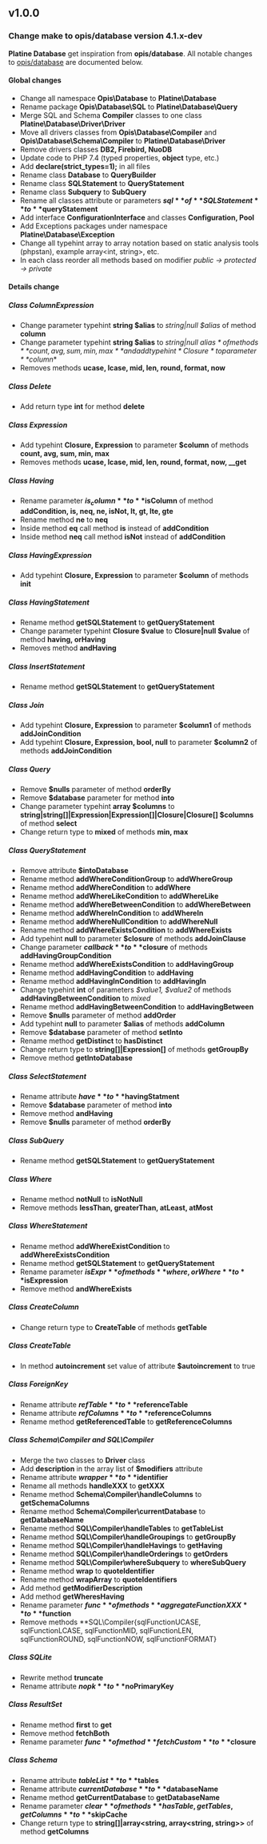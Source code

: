 ## v1.0.0
### Change make to opis/database version 4.1.x-dev
**Platine Database** get inspiration from **opis/database**. 
All notable changes to [opis/database](https://github.com/opis/database) are documented below.

#### Global changes

- Change all namespace **Opis\Database** to **Platine\Database**
- Rename package **Opis\Database\SQL** to **Platine\Database\Query**
- Merge SQL and Schema **Compiler** classes to one class **Platine\Database\Driver\Driver**
- Move all drivers classes from **Opis\Database\Compiler** and **Opis\Database\Schema\Compiler**  to **Platine\Database\Driver**
- Remove drivers classes **DB2, Firebird, NuoDB**
- Update code to PHP 7.4 (typed properties, **object** type, etc.)
- Add **declare(strict_types=1);** in all files
- Rename class **Database** to **QueryBuilder**
- Rename class **SQLStatement** to **QueryStatement**
- Rename class **Subquery** to **SubQuery**
- Rename all classes attribute or parameters **$sql** of **SQLStatement** to **$queryStatement**
- Add interface **ConfigurationInterface** and classes **Configuration, Pool** 
- Add Exceptions packages under namespace **Platine\Database\Exception**
- Change all typehint array to array notation based on static analysis tools (phpstan), example array<int, string>, etc.
- In each class reorder all methods based on modifier *public -> protected -> private*

#### Details change

##### Class ColumnExpression
- Change parameter typehint **string $alias** to *string|null $alias* of method **column**
- Change parameter typehint **string $alias** to *string|null $alias* of methods **count, avg, sum, min, max** and add typehint *Closure* to parameter **$column**
- Removes methods **ucase, lcase, mid, len, round, format, now**

##### Class Delete
- Add return type **int** for method **delete**

##### Class Expression
- Add typehint **Closure, Expression** to parameter **$column** of methods **count, avg, sum, min, max** 
- Removes methods **ucase, lcase, mid, len, round, format, now, __get**

##### Class Having
- Rename parameter **$is_column** to **$isColumn** of method **addCondition, is, neq, ne, isNot, lt, gt, lte, gte**
- Rename method **ne** to **neq**
- Inside method **eq** call method **is** instead of **addCondition**
- Inside method **neq** call method **isNot** instead of **addCondition**

##### Class HavingExpression
- Add typehint **Closure, Expression** to parameter **$column** of methods **init** 

##### Class HavingStatement
- Rename method **getSQLStatement** to **getQueryStatement**
- Change parameter typehint **Closure $value** to **Closure|null $value** of method **having, orHaving**
- Removes method **andHaving**

##### Class InsertStatement
- Rename method **getSQLStatement** to **getQueryStatement**

##### Class Join
- Add typehint **Closure, Expression** to parameter **$column1** of methods **addJoinCondition** 
- Add typehint **Closure, Expression, bool, null** to parameter **$column2** of methods **addJoinCondition** 


##### Class Query
- Remove **$nulls** parameter of method **orderBy**
- Remove **$database** parameter for method **into**
- Change parameter typehint **array $columns** to **string|string[]|Expression|Expression[]|Closure|Closure[] $columns** of method **select**
- Change return type to **mixed** of methods **min, max**


##### Class QueryStatement
- Remove attribute **$intoDatabase**
- Rename method **addWhereConditionGroup** to **addWhereGroup**
- Rename method **addWhereCondition** to **addWhere**
- Rename method **addWhereLikeCondition** to **addWhereLike**
- Rename method **addWhereBetweenCondition** to **addWhereBetween**
- Rename method **addWhereInCondition** to **addWhereIn**
- Rename method **addWhereNullCondition** to **addWhereNull**
- Rename method **addWhereExistsCondition** to **addWhereExists**
- Add typehint **null** to parameter **$closure** of methods **addJoinClause** 
- Change parameter **$callback** to **$closure** of methods **addHavingGroupCondition** 
- Rename method **addWhereExistsCondition** to **addHavingGroup**
- Rename method **addHavingCondition** to **addHaving**
- Rename method **addHavingInCondition** to **addHavingIn**
- Change typehint **int** of parameters *$value1, $value2* of methods **addHavingBetweenCondition** to *mixed* 
- Rename method **addHavingBetweenCondition** to **addHavingBetween**
- Remove **$nulls** parameter of method **addOrder**
- Add typehint **null** to parameter **$alias** of methods **addColumn** 
- Remove **$database** parameter of method **setInto**
- Rename method **getDistinct** to **hasDistinct**
- Change return type to **string[]|Expression[]** of methods **getGroupBy**
- Remove method **getIntoDatabase**


##### Class SelectStatement
- Rename attribute **$have** to **$havingStatment**
- Remove **$database** parameter of method **into**
- Remove method **andHaving**
- Remove **$nulls** parameter of method **orderBy**


##### Class SubQuery
- Rename method **getSQLStatement** to **getQueryStatement**


##### Class Where
- Rename method **notNull** to **isNotNull**
- Remove methods **lessThan, greaterThan, atLeast, atMost**


##### Class WhereStatement
- Rename method **addWhereExistCondition** to **addWhereExistsCondition**
- Rename method **getSQLStatement** to **getQueryStatement**
- Rename parameter **$isExpr** of methods **where, orWhere** to **$isExpression**
- Remove method **andWhereExists**


##### Class CreateColumn
- Change return type to **CreateTable** of methods **getTable**

##### Class CreateTable
- In method **autoincrement** set value of attribute **$autoincrement** to true


##### Class ForeignKey
- Rename attribute **$refTable** to **$referenceTable**
- Rename attribute **$refColumns** to **$referenceColumns**
- Rename method **getReferencedTable** to **getReferenceColumns**

##### Class Schema\Compiler and SQL\Compiler
- Merge the two classes to **Driver** class
- Add **description** in the array list of **$modifiers** attribute 
- Rename attribute **$wrapper** to **$identifier**
- Rename all methods **handleXXX** to **getXXX**
- Rename method **Schema\Compiler\handleColumns** to **getSchemaColumns**
- Rename method **Schema\Compiler\currentDatabase** to **getDatabaseName**
- Rename method **SQL\Compiler\handleTables** to **getTableList**
- Rename method **SQL\Compiler\handleGroupings** to **getGroupBy**
- Rename method **SQL\Compiler\handleHavings** to **getHaving**
- Rename method **SQL\Compiler\handleOrderings** to **getOrders**
- Rename method **SQL\Compiler\whereSubquery** to **whereSubQuery**
- Rename method **wrap** to **quoteIdentifier**
- Rename method **wrapArray** to **quoteIdentifiers**
- Add method **getModifierDescription**
- Add method **getWheresHaving**
- Rename parameter **$func** of methods **aggregateFunctionXXX** to **$function**
- Remove methods **SQL\Compiler\{sqlFunctionUCASE, sqlFunctionLCASE, sqlFunctionMID, sqlFunctionLEN, sqlFunctionROUND, sqlFunctionNOW, sqlFunctionFORMAT}

##### Class SQLite
- Rewrite method **truncate**
- Rename attribute **$nopk** to **$noPrimaryKey**

##### Class ResultSet
- Rename method **first** to **get**
- Remove method **fetchBoth**
- Rename parameter **$func** of method **fetchCustom** to **$closure**

##### Class Schema
- Rename attribute **$tableList** to **$tables**
- Rename attribute **$currentDatabase** to **$databaseName**
- Rename method **getCurrentDatabase** to **getDatabaseName**
- Rename parameter **$clear** of methods **hasTable, getTables, getColumns** to **$skipCache**
- Change return type to **string[]|array<string, array<string, string>>** of method **getColumns**
